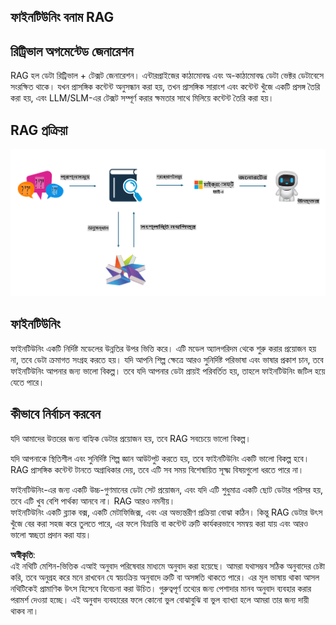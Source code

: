 ## ফাইনটিউনিং বনাম RAG

## রিট্রিভাল অগমেন্টেড জেনারেশন

RAG হল ডেটা রিট্রিভাল + টেক্সট জেনারেশন। এন্টারপ্রাইজের কাঠামোবদ্ধ এবং অ-কাঠামোবদ্ধ ডেটা ভেক্টর ডেটাবেসে সংরক্ষিত থাকে। যখন প্রাসঙ্গিক কন্টেন্ট অনুসন্ধান করা হয়, তখন প্রাসঙ্গিক সারাংশ এবং কন্টেন্ট খুঁজে একটি প্রসঙ্গ তৈরি করা হয়, এবং LLM/SLM-এর টেক্সট সম্পূর্ণ করার ক্ষমতার সাথে মিলিয়ে কন্টেন্ট তৈরি করা হয়।

## RAG প্রক্রিয়া
![FinetuningvsRAG](../../../../translated_images/rag.36e7cb856f120334d577fde60c6a5d7c5eecae255dac387669303d30b4b3efa4.bn.png)

## ফাইনটিউনিং
ফাইনটিউনিং একটি নির্দিষ্ট মডেলের উন্নতির উপর ভিত্তি করে। এটি মডেল অ্যালগরিদম থেকে শুরু করার প্রয়োজন হয় না, তবে ডেটা ক্রমাগত সংগ্রহ করতে হয়। যদি আপনি শিল্প ক্ষেত্রে আরও সুনির্দিষ্ট পরিভাষা এবং ভাষার প্রকাশ চান, তবে ফাইনটিউনিং আপনার জন্য ভালো বিকল্প। তবে যদি আপনার ডেটা প্রায়ই পরিবর্তিত হয়, তাহলে ফাইনটিউনিং জটিল হয়ে যেতে পারে।

## কীভাবে নির্বাচন করবেন
যদি আমাদের উত্তরের জন্য বাহ্যিক ডেটার প্রয়োজন হয়, তবে RAG সবচেয়ে ভালো বিকল্প।

যদি আপনাকে স্থিতিশীল এবং সুনির্দিষ্ট শিল্প জ্ঞান আউটপুট করতে হয়, তবে ফাইনটিউনিং একটি ভালো বিকল্প হবে। RAG প্রাসঙ্গিক কন্টেন্ট টানতে অগ্রাধিকার দেয়, তবে এটি সব সময় বিশেষায়িত সূক্ষ্ম বিষয়গুলো ধরতে পারে না।

ফাইনটিউনিং-এর জন্য একটি উচ্চ-গুণমানের ডেটা সেট প্রয়োজন, এবং যদি এটি শুধুমাত্র একটি ছোট ডেটার পরিসর হয়, তবে এটি খুব বেশি পার্থক্য আনবে না। RAG আরও নমনীয়।  
ফাইনটিউনিং একটি ব্ল্যাক বক্স, একটি মেটাফিজিক্স, এবং এর অভ্যন্তরীণ প্রক্রিয়া বোঝা কঠিন। কিন্তু RAG ডেটার উৎস খুঁজে বের করা সহজ করে তুলতে পারে, এর ফলে বিভ্রান্তি বা কন্টেন্ট ত্রুটি কার্যকরভাবে সমন্বয় করা যায় এবং আরও ভালো স্বচ্ছতা প্রদান করা যায়।

**অস্বীকৃতি**:  
এই নথিটি মেশিন-ভিত্তিক এআই অনুবাদ পরিষেবার মাধ্যমে অনুবাদ করা হয়েছে। আমরা যথাসম্ভব সঠিক অনুবাদের চেষ্টা করি, তবে অনুগ্রহ করে মনে রাখবেন যে স্বয়ংক্রিয় অনুবাদে ত্রুটি বা অসঙ্গতি থাকতে পারে। এর মূল ভাষায় থাকা আসল নথিটিকেই প্রামাণিক উৎস হিসেবে বিবেচনা করা উচিত। গুরুত্বপূর্ণ তথ্যের জন্য পেশাদার মানব অনুবাদ ব্যবহার করার পরামর্শ দেওয়া হচ্ছে। এই অনুবাদ ব্যবহারের ফলে কোনো ভুল বোঝাবুঝি বা ভুল ব্যাখ্যা হলে আমরা তার জন্য দায়ী থাকব না।